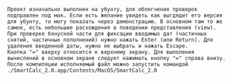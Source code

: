     Проект изначально выполнен на убунту, для облегчения проверок подправлен под мак. Если есть желание увидеть как выгдядит его версия для убунту, то могу показать через демонстрацию. В основном там то же самое, есть небольшие расхождения в поведении представления (view).
    При проверке бонусной части для фиксации вводимых дат (частичных снятий, частичных пополнений) нужно нажать Enter (или Return). Для удаления введенной даты, нужно ее выбрать и нажать Escape.
    Кнопка "=" вверху относится к верхнему экрану. Для выполения вычислений в основном экране следует нажимать кнопку "=" справа внизу.
    После компиляции исполняемый файл можно запустить командой
    ./SmartCalc_2.0.app/Contents/MacOS/SmartCalc_2.0